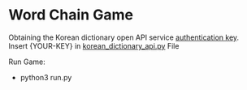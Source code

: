 # Word Chain Game

Obtaining the Korean dictionary open API service [authentication key](https://opendict.korean.go.kr/service/openApiRegister).\
Insert {YOUR-KEY} in [korean_dictionary_api.py](https://github.com/yonghankim/wordChain-game/blob/master/korean_dictionary_api.py) File 

Run Game:
- python3 run.py
